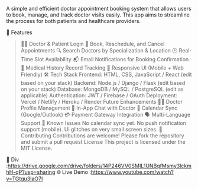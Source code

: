 A simple and efficient doctor appointment booking system that allows users to book, manage, and track doctor visits easily. This app aims to streamline the process for both patients and healthcare providers.

🚀 Features

>👨‍⚕️ Doctor & Patient Login
>📅 Book, Reschedule, and Cancel Appointments
>🔍 Search Doctors by Specialization & Location
>🕒 Real-Time Slot Availability
>📬 Email Notifications for Booking Confirmation
>📜 Medical History Record Tracking
>📱 Responsive UI (Mobile + Web Friendly)
🛠️ Tech Stack
Frontend: HTML, CSS, JavaScript / React (edit based on your stack)
Backend: Node.js / Django / Flask (edit based on your stack)
Database: MongoDB / MySQL / PostgreSQL (edit as applicable)
Authentication: JWT / Firebase / OAuth
Deployment: Vercel / Netlify / Heroku / Render
 Future Enhancements
👨‍⚕️ Doctor Profile Management
💬 In-App Chat with Doctor
📆 Calendar Sync (Google/Outlook)
💳 Payment Gateway Integration
🗣️ Multi-Language Support
🐞 Known Issues
No calendar sync yet.
No push notification support (mobile).
UI glitches on very small screen sizes.
🤝 Contributing
Contributions are welcome!
Please fork the repository and submit a pull request
>License
This project is licensed under the MIT License.

🔗 Div :https://drive.google.com/drive/folders/14P246VV0SMIL1UNBqfMsmy3lckmhH-qP?usp=sharing
🌐 Live Demo :https://www.youtube.com/watch?v=TGtgu3IaO7I





